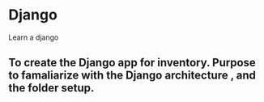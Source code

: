 # Django
Learn a django
## To create the Django app for inventory. Purpose to famaliarize with the Django architecture , and the folder setup. 
